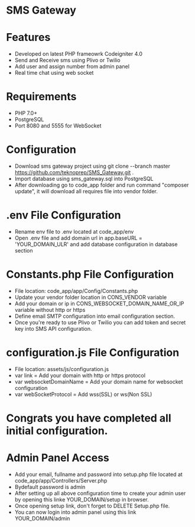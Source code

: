 # SMS Gateway

# Features
- Developed on latest PHP frameowrk Codeigniter 4.0
- Send and Receive sms using Plivo or Twilio
- Add user and assign number from admin panel
- Real time chat using web socket

# Requirements
- PHP 7.0+
- PostgreSQL
- Port 8080 and 5555 for WebSocket

# Configuration
- Download sms gateway project using git clone --branch master https://github.com/teknoprep/SMS_Gateway.git .
- Import database using sms_gateway.sql into PostgreSQL
- After downloading go to code_app folder and run command "composer update", it will download all requires file into vendor folder.

# .env File Configuration
- Rename env file to .env located at code_app/env
- Open .env file and add domain url in app.baseURL = 'YOUR_DOMAIN_ULR' and add database configuration in database section

# Constants.php File Configuration
- File location: code_app/app/Config/Constants.php
- Update your vendor folder location in CONS_VENDOR variable
- Add your domain or ip in CONS_WEBSOCKET_DOMAIN_NAME_OR_IP variable without http or https
- Define email SMTP configuration into email configuration section.
- Once you're ready to use Plivo or Twilio you can add token and secret key into SMS API configuration.

# configuration.js File Configuration
- File location: assets/js/configuration.js
- var link = Add your domain with http or https protocol
- var websocketDomainName = Add your domain name for websocket configuration
- var webSocketProtocol = Add wss(SSL) or ws(Non SSL)

# Congrats you have completed all initial configuration. 

# Admin Panel Access
- Add your email, fullname and password into setup.php file located at code_app/app/Controllers/Server.php
- Bydefault password is admin
- After setting up all above configuration time to create your admin user by opening this linke YOUR_DOMAIN/setup in browser. 
- Once opening setup link, don't forget to DELETE Setup.php file.
- You can now login into admin panel using this link YOUR_DOMAIN/admin
